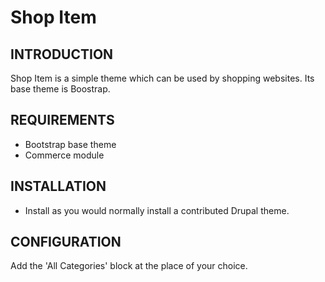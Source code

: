 Shop Item
=========

INTRODUCTION
------------

Shop Item is a simple theme which can be used by shopping websites. Its base theme is Boostrap.


REQUIREMENTS
------------

* Bootstrap base theme
* Commerce module

INSTALLATION
------------

 * Install as you would normally install a contributed Drupal theme.
   

CONFIGURATION
-------------

Add the 'All Categories' block at the place of your choice.

